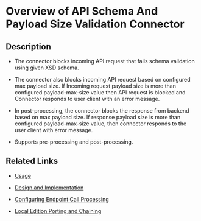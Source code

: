﻿---
sidebar_position: 1
---

# Overview of API Schema And Payload Size Validation Connector

<head>
  <meta name="guidename" content="API Management"/>
  <meta name="context" content="GUID-e2f4b9c0-82c7-4dd6-bcef-b6c72ffc1ab1"/>
</head>

## Description

- The connector blocks incoming API request that fails schema validation using given XSD schema. 

- The connector also blocks incoming API request based on configured max payload size. If Incoming request payload size is more than configured payload-max-size value then API request is blocked and Connector responds to user client with an error message. 

- In post-processing, the connector blocks the response from backend based on max payload size. If response payload size is more than configured payload-max-size value, then connector responds to the user client with error message.

- Supports pre-processing and post-processing. 

## Related Links

- [Usage](Usage_24.md)

- [Design and Implementation ](Design_and_implementation_26.md)

- [Configuring Endpoint Call Processing](Configuring_endpoint_call_processing_8.md)

- [Local Edition Porting and Chaining](Porting_and_chaining_7.md)
